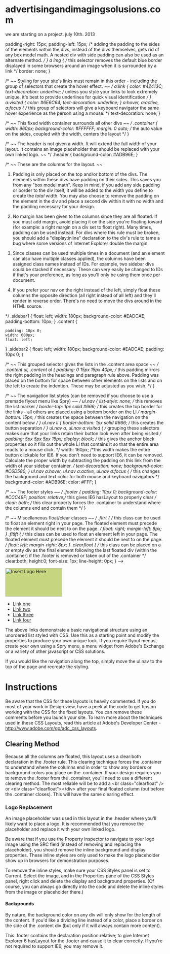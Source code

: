 advertisingandimagingsolusions.com
==================================

we are starting on a project. july 10th. 2013

padding-right: 15px;
  padding-left: 15px; /* adding the padding to the sides of the elements within the divs, instead of the divs themselves, gets rid of any box model math. A nested div with side padding can also be used as an alternate method. */
}
a img { /* this selector removes the default blue border displayed in some browsers around an image when it is surrounded by a link */
	border: none;
}

/* ~~ Styling for your site's links must remain in this order - including the group of selectors that create the hover effect. ~~ */
a:link {
	color: #42413C;
	text-decoration: underline; /* unless you style your links to look extremely unique, it's best to provide underlines for quick visual identification */
}
a:visited {
	color: #6E6C64;
	text-decoration: underline;
}
a:hover, a:active, a:focus { /* this group of selectors will give a keyboard navigator the same hover experience as the person using a mouse. */
	text-decoration: none;
}

/* ~~ This fixed width container surrounds all other divs ~~ */
.container {
	width: 960px;
	background-color: #FFFFFF;
	margin: 0 auto; /* the auto value on the sides, coupled with the width, centers the layout */
}

/* ~~ The header is not given a width. It will extend the full width of your layout. It contains an image placeholder that should be replaced with your own linked logo. ~~ */
.header {
	background-color: #ADB96E;
}

/* ~~ These are the columns for the layout. ~~ 

1) Padding is only placed on the top and/or bottom of the divs. The elements within these divs have padding on their sides. This saves you from any "box model math". Keep in mind, if you add any side padding or border to the div itself, it will be added to the width you define to create the *total* width. You may also choose to remove the padding on the element in the div and place a second div within it with no width and the padding necessary for your design.

2) No margin has been given to the columns since they are all floated. If you must add margin, avoid placing it on the side you're floating toward (for example: a right margin on a div set to float right). Many times, padding can be used instead. For divs where this rule must be broken, you should add a "display:inline" declaration to the div's rule to tame a bug where some versions of Internet Explorer double the margin.

3) Since classes can be used multiple times in a document (and an element can also have multiple classes applied), the columns have been assigned class names instead of IDs. For example, two sidebar divs could be stacked if necessary. These can very easily be changed to IDs if that's your preference, as long as you'll only be using them once per document.

4) If you prefer your nav on the right instead of the left, simply float these columns the opposite direction (all right instead of all left) and they'll render in reverse order. There's no need to move the divs around in the HTML source.

*/
.sidebar1 {
	float: left;
	width: 180px;
	background-color: #EADCAE;
	padding-bottom: 10px;
}
.content {

	padding: 10px 0;
	width: 600px;
	float: left;
}
.sidebar2 {
	float: left;
	width: 180px;
	background-color: #EADCAE;
	padding: 10px 0;
}

/* ~~ This grouped selector gives the lists in the .content area space ~~ */
.content ul, .content ol { 
	padding: 0 15px 15px 40px; /* this padding mirrors the right padding in the headings and paragraph rule above. Padding was placed on the bottom for space between other elements on the lists and on the left to create the indention. These may be adjusted as you wish. */
}

/* ~~ The navigation list styles (can be removed if you choose to use a premade flyout menu like Spry) ~~ */
ul.nav {
	list-style: none; /* this removes the list marker */
	border-top: 1px solid #666; /* this creates the top border for the links - all others are placed using a bottom border on the LI */
	margin-bottom: 15px; /* this creates the space between the navigation on the content below */
}
ul.nav li {
	border-bottom: 1px solid #666; /* this creates the button separation */
}
ul.nav a, ul.nav a:visited { /* grouping these selectors makes sure that your links retain their button look even after being visited */
	padding: 5px 5px 5px 15px;
	display: block; /* this gives the anchor block properties so it fills out the whole LI that contains it so that the entire area reacts to a mouse click. */
	width: 160px;  /*this width makes the entire button clickable for IE6. If you don't need to support IE6, it can be removed. Calculate the proper width by subtracting the padding on this link from the width of your sidebar container. */
	text-decoration: none;
	background-color: #C6D580;
}
ul.nav a:hover, ul.nav a:active, ul.nav a:focus { /* this changes the background and text color for both mouse and keyboard navigators */
	background-color: #ADB96E;
	color: #FFF;
}

/* ~~ The footer styles ~~ */
.footer {
	padding: 10px 0;
	background-color: #CCC49F;
	position: relative;/* this gives IE6 hasLayout to properly clear */
	clear: both; /* this clear property forces the .container to understand where the columns end and contain them */
}

/* ~~ Miscellaneous float/clear classes ~~ */
.fltrt {  /* this class can be used to float an element right in your page. The floated element must precede the element it should be next to on the page. */
	float: right;
	margin-left: 8px;
}
.fltlft { /* this class can be used to float an element left in your page. The floated element must precede the element it should be next to on the page. */
	float: left;
	margin-right: 8px;
}
.clearfloat { /* this class can be placed on a <br /> or empty div as the final element following the last floated div (within the .container) if the .footer is removed or taken out of the .container */
	clear:both;
	height:0;
	font-size: 1px;
	line-height: 0px;
}
-->
</style></head>

<body>

<div class="container">
  <div class="header"><a href="#"><img src="" alt="Insert Logo Here" name="Insert_logo" width="180" height="90" id="Insert_logo" style="background-color: #C6D580; display:block;" /></a> 
    <!-- end .header --></div>
  <div class="sidebar1">
    <ul class="nav">
      <li><a href="#">Link one</a></li>
      <li><a href="#">Link two</a></li>
      <li><a href="#">Link three</a></li>
      <li><a href="#">Link four</a></li>
    </ul>
    <p> The above links demonstrate a basic navigational structure using an unordered list styled with CSS. Use this as a starting point and modify the properties to produce your own unique look. If you require flyout menus, create your own using a Spry menu, a menu widget from Adobe's Exchange or a variety of other javascript or CSS solutions.</p>
    <p>If you would like the navigation along the top, simply move the ul.nav to the top of the page and recreate the styling.</p>
    <!-- end .sidebar1 --></div>
  <div class="content">
    <h1>Instructions</h1>
    <p>Be aware that the CSS for these layouts is heavily commented. If you do most of your work in Design view, have a peek at the code to get tips on working with the CSS for the fixed layouts. You can remove these comments before you launch your site. To learn more about the techniques used in these CSS Layouts, read this article at Adobe's Developer Center - <a href="http://www.adobe.com/go/adc_css_layouts">http://www.adobe.com/go/adc_css_layouts</a>.</p>
    <h2>Clearing Method</h2>
    <p>Because all the columns are floated, this layout uses a clear:both declaration in the .footer rule. This clearing technique forces the .container to understand where the columns end in order to show any borders or background colors you place on the .container. If your design requires you to remove the .footer from the .container, you'll need to use a different clearing method. The most reliable will be to add a &lt;br class=&quot;clearfloat&quot; /&gt; or &lt;div  class=&quot;clearfloat&quot;&gt;&lt;/div&gt; after your final floated column (but before the .container closes). This will have the same clearing effect.</p>
    <h3>Logo Replacement</h3>
    <p>An image placeholder was used in this layout in the .header where you'll likely want to place  a logo. It is recommended that you remove the placeholder and replace it with your own linked logo. </p>
    <p> Be aware that if you use the Property inspector to navigate to your logo image using the SRC field (instead of removing and replacing the placeholder), you should remove the inline background and display properties. These inline styles are only used to make the logo placeholder show up in browsers for demonstration purposes. </p>
    <p>To remove the inline styles, make sure your CSS Styles panel is set to Current. Select the image, and in the Properties pane of the CSS Styles panel, right click and delete the display and background properties. (Of course, you can always go directly into the code and delete the inline styles from the image or placeholder there.)</p>
    <!-- end .content --></div>
  <div class="sidebar2">
    <h4>Backgrounds</h4>
    <p>By nature, the background color on any div will only show for the length of the content. If you'd like a dividing line instead of a color, place a border on the side of the .content div (but only if it will always contain more content).</p>
    <!-- end .sidebar2 --></div>
  <div class="footer">
    <p>This .footer contains the declaration position:relative; to give Internet Explorer 6 hasLayout for the .footer and cause it to clear correctly. If you're not required to support IE6, you may remove it.</p>
    <!-- end .footer --></div>
  <!-- end .container --></div>
</body>
</html>
